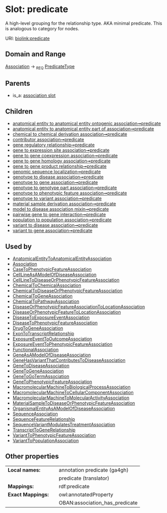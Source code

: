 
# Slot: predicate


A high-level grouping for the relationship type. AKA minimal predicate. This is analogous to category for nodes.

URI: [biolink:predicate](https://w3id.org/biolink/vocab/predicate)


## Domain and Range

[Association](Association.md) ->  <sub>REQ</sub> [PredicateType](types/PredicateType.md)

## Parents

 *  is_a: [association slot](association_slot.md)

## Children

 *  [anatomical entity to anatomical entity ontogenic association➞predicate](anatomical_entity_to_anatomical_entity_ontogenic_association_predicate.md)
 *  [anatomical entity to anatomical entity part of association➞predicate](anatomical_entity_to_anatomical_entity_part_of_association_predicate.md)
 *  [chemical to chemical derivation association➞predicate](chemical_to_chemical_derivation_association_predicate.md)
 *  [contributor association➞predicate](contributor_association_predicate.md)
 *  [gene regulatory relationship➞predicate](gene_regulatory_relationship_predicate.md)
 *  [gene to expression site association➞predicate](gene_to_expression_site_association_predicate.md)
 *  [gene to gene coexpression association➞predicate](gene_to_gene_coexpression_association_predicate.md)
 *  [gene to gene homology association➞predicate](gene_to_gene_homology_association_predicate.md)
 *  [gene to gene product relationship➞predicate](gene_to_gene_product_relationship_predicate.md)
 *  [genomic sequence localization➞predicate](genomic_sequence_localization_predicate.md)
 *  [genotype to disease association➞predicate](genotype_to_disease_association_predicate.md)
 *  [genotype to gene association➞predicate](genotype_to_gene_association_predicate.md)
 *  [genotype to genotype part association➞predicate](genotype_to_genotype_part_association_predicate.md)
 *  [genotype to phenotypic feature association➞predicate](genotype_to_phenotypic_feature_association_predicate.md)
 *  [genotype to variant association➞predicate](genotype_to_variant_association_predicate.md)
 *  [material sample derivation association➞predicate](material_sample_derivation_association_predicate.md)
 *  [model to disease association mixin➞predicate](model_to_disease_association_mixin_predicate.md)
 *  [pairwise gene to gene interaction➞predicate](pairwise_gene_to_gene_interaction_predicate.md)
 *  [population to population association➞predicate](population_to_population_association_predicate.md)
 *  [variant to disease association➞predicate](variant_to_disease_association_predicate.md)
 *  [variant to gene association➞predicate](variant_to_gene_association_predicate.md)

## Used by

 * [AnatomicalEntityToAnatomicalEntityAssociation](AnatomicalEntityToAnatomicalEntityAssociation.md)
 * [Association](Association.md)
 * [CaseToPhenotypicFeatureAssociation](CaseToPhenotypicFeatureAssociation.md)
 * [CellLineAsAModelOfDiseaseAssociation](CellLineAsAModelOfDiseaseAssociation.md)
 * [CellLineToDiseaseOrPhenotypicFeatureAssociation](CellLineToDiseaseOrPhenotypicFeatureAssociation.md)
 * [ChemicalToChemicalAssociation](ChemicalToChemicalAssociation.md)
 * [ChemicalToDiseaseOrPhenotypicFeatureAssociation](ChemicalToDiseaseOrPhenotypicFeatureAssociation.md)
 * [ChemicalToGeneAssociation](ChemicalToGeneAssociation.md)
 * [ChemicalToPathwayAssociation](ChemicalToPathwayAssociation.md)
 * [DiseaseOrPhenotypicFeatureAssociationToLocationAssociation](DiseaseOrPhenotypicFeatureAssociationToLocationAssociation.md)
 * [DiseaseOrPhenotypicFeatureToLocationAssociation](DiseaseOrPhenotypicFeatureToLocationAssociation.md)
 * [DiseaseToExposureEventAssociation](DiseaseToExposureEventAssociation.md)
 * [DiseaseToPhenotypicFeatureAssociation](DiseaseToPhenotypicFeatureAssociation.md)
 * [DrugToGeneAssociation](DrugToGeneAssociation.md)
 * [ExonToTranscriptRelationship](ExonToTranscriptRelationship.md)
 * [ExposureEventToOutcomeAssociation](ExposureEventToOutcomeAssociation.md)
 * [ExposureEventToPhenotypicFeatureAssociation](ExposureEventToPhenotypicFeatureAssociation.md)
 * [FunctionalAssociation](FunctionalAssociation.md)
 * [GeneAsAModelOfDiseaseAssociation](GeneAsAModelOfDiseaseAssociation.md)
 * [GeneHasVariantThatContributesToDiseaseAssociation](GeneHasVariantThatContributesToDiseaseAssociation.md)
 * [GeneToDiseaseAssociation](GeneToDiseaseAssociation.md)
 * [GeneToGeneAssociation](GeneToGeneAssociation.md)
 * [GeneToGoTermAssociation](GeneToGoTermAssociation.md)
 * [GeneToPhenotypicFeatureAssociation](GeneToPhenotypicFeatureAssociation.md)
 * [MacromolecularMachineToBiologicalProcessAssociation](MacromolecularMachineToBiologicalProcessAssociation.md)
 * [MacromolecularMachineToCellularComponentAssociation](MacromolecularMachineToCellularComponentAssociation.md)
 * [MacromolecularMachineToMolecularActivityAssociation](MacromolecularMachineToMolecularActivityAssociation.md)
 * [MaterialSampleToDiseaseOrPhenotypicFeatureAssociation](MaterialSampleToDiseaseOrPhenotypicFeatureAssociation.md)
 * [OrganismalEntityAsAModelOfDiseaseAssociation](OrganismalEntityAsAModelOfDiseaseAssociation.md)
 * [SequenceAssociation](SequenceAssociation.md)
 * [SequenceFeatureRelationship](SequenceFeatureRelationship.md)
 * [SequenceVariantModulatesTreatmentAssociation](SequenceVariantModulatesTreatmentAssociation.md)
 * [TranscriptToGeneRelationship](TranscriptToGeneRelationship.md)
 * [VariantToPhenotypicFeatureAssociation](VariantToPhenotypicFeatureAssociation.md)
 * [VariantToPopulationAssociation](VariantToPopulationAssociation.md)

## Other properties

|  |  |  |
| --- | --- | --- |
| **Local names:** | | annotation predicate (ga4gh) |
|  | | predicate (translator) |
| **Mappings:** | | rdf:predicate |
| **Exact Mappings:** | | owl:annotatedProperty |
|  | | OBAN:association_has_predicate |

